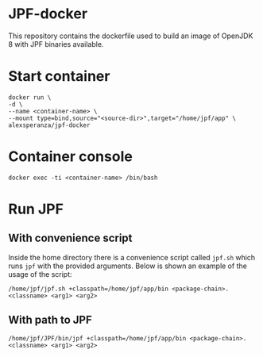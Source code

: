 # JPF-docker
This repository contains the dockerfile used to build an image of OpenJDK 8 with JPF binaries available.

# Start container
```
docker run \
-d \
--name <container-name> \
--mount type=bind,source="<source-dir>",target="/home/jpf/app" \
alexsperanza/jpf-docker
```

# Container console
```
docker exec -ti <container-name> /bin/bash
```

# Run JPF

## With convenience script
Inside the home directory there is a convenience script called `jpf.sh` which runs `jpf` with the provided arguments. Below is shown an example of the usage of the script:

```
/home/jpf/jpf.sh +classpath=/home/jpf/app/bin <package-chain>.<classname> <arg1> <arg2>
```

## With path to JPF
```
/home/jpf/JPF/bin/jpf +classpath=/home/jpf/app/bin <package-chain>.<classname> <arg1> <arg2>
```